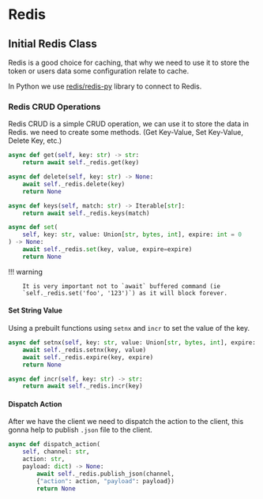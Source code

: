 # Redis

## Initial Redis Class

Redis is a good choice for caching, that why we need to use it to store the
token or users data some configuration relate to cache.

In Python we use [redis/redis-py](https://github.com/redis/redis-py) library to connect to Redis.

### Redis CRUD Operations

Redis CRUD is a simple CRUD operation, we can use it to store the data in Redis.
we need to create some methods. (Get Key-Value, Set Key-Value, Delete Key, etc.)

```py
async def get(self, key: str) -> str:
    return await self._redis.get(key)
```

```py
async def delete(self, key: str) -> None:
    await self._redis.delete(key)
    return None
```

```py
async def keys(self, match: str) -> Iterable[str]:
    return await self._redis.keys(match)
```

```py
async def set(
    self, key: str, value: Union[str, bytes, int], expire: int = 0
) -> None:
    await self._redis.set(key, value, expire=expire)
    return None
```

!!! warning

        It is very important not to `await` buffered command (ie
        `self._redis.set('foo', '123')`) as it will block forever.

#### Set String Value

Using a prebuilt functions using `setnx` and `incr` to set the value of the key.

```py
async def setnx(self, key: str, value: Union[str, bytes, int], expire: int) -> None:
    await self._redis.setnx(key, value)
    await self._redis.expire(key, expire)
    return None
```

```py
async def incr(self, key: str) -> str:
    return await self._redis.incr(key)
```

#### Dispatch Action

After we have the client we need to dispatch the action to the client, this
gonna help to publish `.json` file to the client.

```py
async def dispatch_action(
    self, channel: str,
    action: str,
    payload: dict) -> None:
        await self._redis.publish_json(channel,
        {"action": action, "payload": payload})
        return None
```
